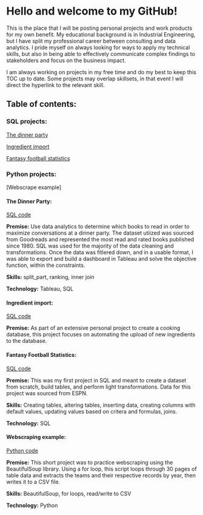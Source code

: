 # Hello and welcome to my GitHub!

This is the place that I will be posting personal projects and work products for my own benefit. My educational background is in Industrial Engineering, but I have split my professional career between consulting and data analytics. I pride myself on always looking for ways to apply my technical skills, but also in being able to effectively communicate complex findings to stakeholders and focus on the business impact.

I am always working on projects in my free time and do my best to keep this TOC up to date. Some projects may overlap skillsets, in that event I will direct the hyperlink to the relevant skill.

## Table of contents:

### SQL projects:

[The dinner party](https://github.com/msg5311/DemoGitProjects/edit/main/README.md#the-dinner-party)

[Ingredient import](https://github.com/msg5311/DemoGitProjects/blob/main/README.md#ingredient-import)

[Fantasy football statistics](https://github.com/msg5311/DemoGitProjects/blob/main/README.md#fantasy-football-statistics)

### Python projects:

[Webscrape example]

#### The Dinner Party:

[SQL code](https://github.com/msg5311/DemoGitProjects/blob/main/Dinner%20Party/GoodreadsUpload.sql)

**Premise:** Use data analytics to determine which books to read in order to maximize conversations at a dinner party. The dataset utiized was sourced from Goodreads and represented the most read and rated books published since 1980. SQL was used for the majority of the data cleaning and transformations. Once the data was fitlered down, and in a usable format, I was able to export and build a dashboard in Tableau and solve the objective function, within the constraints. 

**Skills:** split_part, ranking, inner join

**Technology:** Tableau, SQL

#### Ingredient import:

[SQL code](https://github.com/msg5311/DemoGitProjects/blob/main/MEP/ingredient_import_sp.sql)

**Premise:** As part of an extensive personal project to create a cooking database, this project focuses on automating the upload of new ingredients to the database.

#### Fantasy Football Statistics:

[SQL code](https://github.com/msg5311/DemoGitProjects/blob/main/NYJ/NYJ_combined_stats.sql)

**Premise:** This was my first project in SQL and meant to create a dataset from scratch, build tables, and perform light transformations. Data for this project was sourced from ESPN.

**Skills:** Creating tables, altering tables, inserting data, creating columns with default values, updating values based on critera and formulas, joins.

**Technology:** SQL

#### Webscraping example:

[Python code](https://github.com/msg5311/DemoGitProjects/blob/main/ws3_tabledata.py)

**Premise:** This short project was to practice webscraping using the BeautifulSoup library. Using a for loop, this script loops through 30 pages of table data and extracts the teams and their respective records by year, then writes it to a CSV file. 

**Skills:** BeautifulSoup, for loops, read/write to CSV

**Technology:** Python









